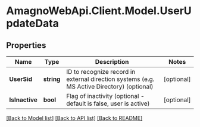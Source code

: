 
# AmagnoWebApi.Client.Model.UserUpdateData

## Properties

Name | Type | Description | Notes
------------ | ------------- | ------------- | -------------
**UserSid** | **string** | ID to recognize record in external direction systems (e.g. MS Active Directory) (optional) | [optional] 
**IsInactive** | **bool** | Flag of inactivity (optional - default is false, user is active) | [optional] 

[[Back to Model list]](../README.md#documentation-for-models)
[[Back to API list]](../README.md#documentation-for-api-endpoints)
[[Back to README]](../README.md)

